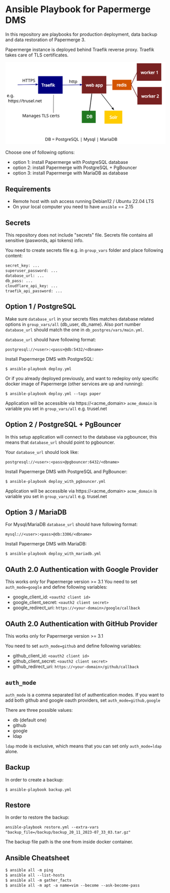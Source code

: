 # Ansible Playbook for Papermerge DMS

In this repository are playbooks for production deployment, data backup and
data restoration of Papermerge 3.

Papermerge instance is deployed behind Traefik reverse proxy.
Traefik takes care of TLS certificates.

![](./images/production.svg)


Choose one of following options:

- option 1: install Papermerge with PostgreSQL database
- option 2: install Papermerge with PostgreSQL + PgBouncer
- option 3: install Papermerge with MariaDB as database


## Requirements

- Remote host with ssh access running Debian12 / Ubuntu 22.04 LTS
- On your local computer you need to have `ansible` == 2.15

## Secrets

This repository does not include "secrets" file.
Secrets file contains all sensitive (paswords, api tokens) info.

You need to create secrets file e.g. in `group_vars` folder
and place following content:


	secret_key: ...
	superuser_password: ...
	database_url: ...
	db_pass: ...
	cloudflare_api_key: ...
	traefik_api_password: ...


## Option 1 / PostgreSQL

Make sure `database_url` in your secrets files matches database related
options in `group_vars/all` (db_user, db_name). Also port number `database_url`
should match the one in `db_postgres/vars/main.yml`.

`database_url` should have following format:

	postgresql://<user>:<pass>@db:5432/<dbname>

Install Papermerge DMS with PostgreSQL:

```
$ ansible-playbook deploy.yml
```

Or if you already deployed previously, and want to redeploy only specific docker image
of Papermerge (other services are up and running):

```
$ ansible-playbook deploy.yml --tags paper
```

Application will be accessible via https://<acme_domain>
`acme_domain` is variable you set in `group_vars/all` e.g. trusel.net

## Option 2 / PostgreSQL + PgBouncer

In this setup application will connect to the database via pgbouncer, this
means that `database_url` should point to pgbouncer.

Your `database_url` should look like:

	postgresql://<user>:<pass>@pgbouncer:6432/<dbname>


Install Papermerge DMS with PostgreSQL and PgBouncer:

```
$ ansible-playbook deploy_with_pgbouncer.yml
```

Application will be accessible via https://<acme_domain>
`acme_domain` is variable you set in `group_vars/all` e.g. trusel.net


## Option 3 / MariaDB

For Mysql/MariaDB `database_url` should have following format:

	mysql://<user>:<pass>@db:3306/<dbname>


Install Papermerge DMS with MariaDB:

```
$ ansible-playbook deploy_with_mariadb.yml
```

## OAuth 2.0 Authentication with Google Provider

This works only for Papermerge version >= 3.1
You need to set `auth_mode=google` and define following variables:

- google_client_id: `<oauth2 client id>`
- google_client_secret: `<oauth2 client secret>`
- google_redirect_uri: `https://<your-domain>/google/callback`

## OAuth 2.0 Authentication with GitHub Provider

This works only for Papermerge version >= 3.1

You need to set `auth_mode=github` and define following variables:

- github_client_id: `<oauth2 client id>`
- github_client_secret: `<oauth2 client secret>`
- github_redirect_uri: `https://<your-domain>/github/callback`


## `auth_mode`

`auth_mode` is a comma separated list of authentication modes.
If you want to add both github and google oauth providers, set
`auth_mode=github,google`

There are three possible values:

- db (default one)
- github
- google
- ldap

`ldap` mode is exclusive, which means that you can set only `auth_mode=ldap` alone.

## Backup

In order to create a backup:

```
$ ansible-playbook backup.yml
```

## Restore


In order to restore the backup:

```
ansible-playbook restore.yml --extra-vars "backup_file=/backup/backup_20_11_2023-07_33_03.tar.gz"
```

The backup file path is the one from inside docker container.


## Ansible Cheatsheet

```
$ ansible all -m ping
$ ansible all --list-hosts
$ ansible all -m gather_facts
$ ansible all -m apt -a name=vim --become --ask-become-pass
```